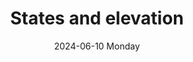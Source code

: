 ---
aliases: 
tags:
categories:
draft: false
slug: 
layout: states
githubrepo: 
keywords: 
type: showcase/tokens
date:
- 2024-06-10 Monday
description: States and elevations available for wonyounjang.org
title: States and elevation
lastMod: 2024-06-25
---